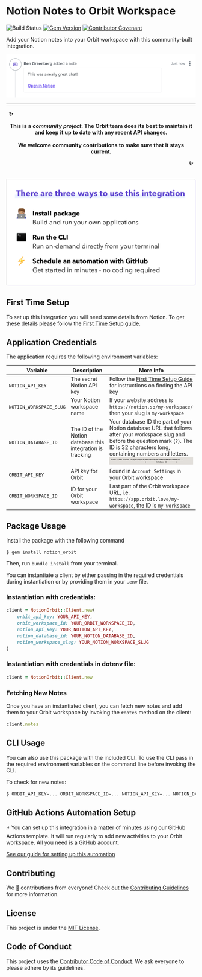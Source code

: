 # Notion Notes to Orbit Workspace


![Build Status](https://github.com/orbit-love/community-ruby-notion-orbit/workflows/CI/badge.svg)
[![Gem Version](https://badge.fury.io/rb/notion_orbit.svg)](https://badge.fury.io/rb/notion_orbit)
[![Contributor Covenant](https://img.shields.io/badge/Contributor%20Covenant-2.0-4baaaa.svg)](.github/CODE_OF_CONDUCT.md)

Add your Notion notes into your Orbit workspace with this community-built integration.

![Screenshot of a new note in Orbit](docs/new-note-screenshot.png)

| <p align="left">:sparkles:</p> This is a _community project_. The Orbit team does its best to maintain it and keep it up to date with any recent API changes.<br/><br/>We welcome community contributions to make sure that it stays current. <p align="right">:sparkles:</p> |
| ----------------------------------------------------------------------------------------------------------------------------------------------------------------------------------------------------------------------------------------------------------------------------- |

![There are three ways to use this integration. Install package - build and run your own applications. Run the CLI - run on-demand directly from your terminal. Schedule an automation with GitHub - get started in minutes - no coding required](docs/ways-to-use.png)

## First Time Setup

To set up this integration you will need some details from Notion. To get these details please follow the [First Time Setup guide](docs/setup.md).

## Application Credentials

The application requires the following environment variables:

| Variable                | Description                 | More Info                                                                                                  |
| ----------------------- | --------------------------- | ---------------------------------------------------------------------------------------------------------- |
| `NOTION_API_KEY`        | The secret Notion API key   | Follow the [First Time Setup Guide](docs/setup.md) for instructions on finding the API key                                                                                            |
| `NOTION_WORKSPACE_SLUG` | Your Notion workspace name           | If your website address is `https://notion.so/my-workspace/` then your slug is `my-workspace`                                                                                            |
| `NOTION_DATABASE_ID`    | The ID of the Notion database this integration is tracking           | Your database ID the part of your Notion database URL that follows after your workspace slug and before the question mark (`?`). The ID is 32 characters long, containing numbers and letters.<br/>![](docs/database-id-location.png) |
| `ORBIT_API_KEY`         | API key for Orbit           | Found in `Account Settings` in your Orbit workspace                                                        |
| `ORBIT_WORKSPACE_ID`    | ID for your Orbit workspace | Last part of the Orbit workspace URL, i.e. `https://app.orbit.love/my-workspace`, the ID is `my-workspace` |

## Package Usage

Install the package with the following command

```
$ gem install notion_orbit
```

Then, run `bundle install` from your terminal.

You can instantiate a client by either passing in the required credentials during instantiation or by providing them in your `.env` file.

### Instantiation with credentials:

```ruby
client = NotionOrbit::Client.new(
    orbit_api_key: YOUR_API_KEY,
    orbit_workspace_id: YOUR_ORBIT_WORKSPACE_ID,
    notion_api_key: YOUR_NOTION_API_KEY,
    notion_database_id: YOUR_NOTION_DATABASE_ID,
    notion_workspace_slug: YOUR_NOTION_WORKSPACE_SLUG
)
```

### Instantiation with credentials in dotenv file:

```ruby
client = NotionOrbit::Client.new
```

### Fetching New Notes 

Once you have an instantiated client, you can fetch new notes and add them to your Orbit workspace by invoking the `#notes` method on the client:

```ruby
client.notes
```

## CLI Usage

You can also use this package with the included CLI. To use the CLI pass in the required environment variables on the command line before invoking the CLI.

To check for new notes:

```bash
$ ORBIT_API_KEY=... ORBIT_WORKSPACE_ID=... NOTION_API_KEY=... NOTION_DATABASE_ID=... NOTION_WORKSPACE_SLUG=... bundle exec notion_orbit --check-notes
```

## GitHub Actions Automation Setup

⚡ You can set up this integration in a matter of minutes using our GitHub Actions template. It will run regularly to add new activities to your Orbit workspace. All you need is a GitHub account.

[See our guide for setting up this automation](https://github.com/orbit-love/github-actions-templates/blob/main/Notion/README.md)

## Contributing

We 💜 contributions from everyone! Check out the [Contributing Guidelines](.github/CONTRIBUTING.md) for more information.

## License

This project is under the [MIT License](./LICENSE).

## Code of Conduct

This project uses the [Contributor Code of Conduct](.github/CODE_OF_CONDUCT.md). We ask everyone to please adhere by its guidelines.
